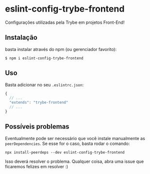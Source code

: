# eslint-config-trybe-frontend

Configurações utilizadas pela Trybe em projetos Front-End!

## Instalação

basta instalar através do npm (ou gerenciador favorito):

```shell
$ npm i eslint-config-trybe-frontend
```

## Uso

Basta adicionar no seu `.eslintrc.json`:

```javascript
{
  // ...
  "extends": "trybe-frontend"
  // ...
}
```

## Possíveis problemas

Eventualmente pode ser necessário que você instale manualmente as `peerDependencies`. 
Se esse for o caso, basta rodar o comando: 

```shell
npx install-peerdeps --dev eslint-config-trybe-frontend
```

Isso deverá resolver o problema. Qualquer coisa, abra uma issue que ficaremos felizes em resolver :) 

